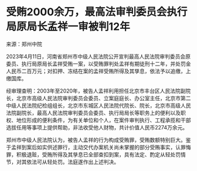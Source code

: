 # 受贿2000余万，最高法审判委员会执行局原局长孟祥一审被判12年

来源：郑州中院

2023年4月11日，河南省郑州市中级人民法院公开宣判最高人民法院审判委员会原委员、执行局原局长孟祥受贿一案，以受贿罪判处孟祥有期徒刑十二年，并处罚金人民币二百万元；对扣押、冻结在案的孟祥受贿所得及其孳息，依法予以追缴，上缴国库。

经审理查明：2003年至2020年，被告人孟祥利用担任北京市丰台区人民法院副院长，北京市高级人民法院审判委员会委员、立案庭庭长、办公室主任，北京市第二中级人民法院纪检组组长，北京市东城区人民法院代院长、院长，北京市高级人民法院副院长，最高人民法院审判委员会委员、执行局局长等职务上的便利以及职权、地位形成的便利条件，为有关单位和个人，在案件审判执行、工程承揽和干部选拔任用等事项上提供帮助，非法收受他人财物，共计价值人民币2274万余元。

郑州市中级人民法院认为，被告人孟祥的行为构成受贿罪，受贿数额特别巨大。鉴于孟祥到案后如实供述罪行，主动交代办案机关尚未掌握的部分受贿事实，认罪悔罪，积极退赃，受贿所得及其孳息已全部查扣到案，具有法定、酌定从轻处罚情节，对其依法可从轻处罚。法庭遂作出上述判决。

